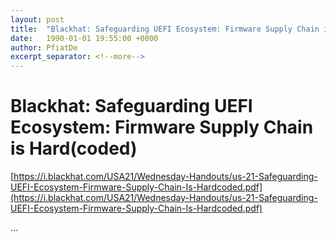 ```yaml
---
layout: post
title:  "Blackhat: Safeguarding UEFI Ecosystem: Firmware Supply Chain is Hard(coded)"
date:   1990-01-01 19:55:00 +0000
author: PfiatDe
excerpt_separator: <!--more-->
---
```


# Blackhat: Safeguarding UEFI Ecosystem: Firmware Supply Chain is Hard(coded)
[https://i.blackhat.com/USA21/Wednesday-Handouts/us-21-Safeguarding-UEFI-Ecosystem-Firmware-Supply-Chain-Is-Hardcoded.pdf](https://i.blackhat.com/USA21/Wednesday-Handouts/us-21-Safeguarding-UEFI-Ecosystem-Firmware-Supply-Chain-Is-Hardcoded.pdf)

...
<!--more-->
